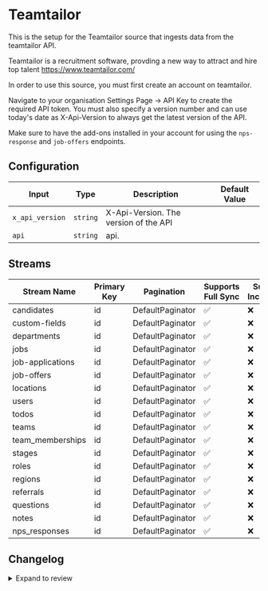 # Teamtailor
This is the setup for the Teamtailor source that ingests data from the teamtailor API.

Teamtailor is a recruitment software, provding a new way to attract and hire top talent https://www.teamtailor.com/

In order to use this source, you must first create an account on teamtailor.

Navigate to your organisation Settings Page -> API Key to create the required API token. You must also specify a version number and can use today's date as X-Api-Version to always get the latest version of the API.

Make sure to have the add-ons installed in your account for using the `nps-response` and `job-offers` endpoints.

## Configuration

| Input | Type | Description | Default Value |
|-------|------|-------------|---------------|
| `x_api_version` | `string` | X-Api-Version. The version of the API |  |
| `api` | `string` | api.  |  |

## Streams
| Stream Name | Primary Key | Pagination | Supports Full Sync | Supports Incremental |
|-------------|-------------|------------|---------------------|----------------------|
| candidates | id | DefaultPaginator | ✅ |  ❌  |
| custom-fields | id | DefaultPaginator | ✅ |  ❌  |
| departments | id | DefaultPaginator | ✅ |  ❌  |
| jobs | id | DefaultPaginator | ✅ |  ❌  |
| job-applications | id | DefaultPaginator | ✅ |  ❌  |
| job-offers | id | DefaultPaginator | ✅ |  ❌  |
| locations | id | DefaultPaginator | ✅ |  ❌  |
| users | id | DefaultPaginator | ✅ |  ❌  |
| todos | id | DefaultPaginator | ✅ |  ❌  |
| teams | id | DefaultPaginator | ✅ |  ❌  |
| team_memberships | id | DefaultPaginator | ✅ |  ❌  |
| stages | id | DefaultPaginator | ✅ |  ❌  |
| roles | id | DefaultPaginator | ✅ |  ❌  |
| regions | id | DefaultPaginator | ✅ |  ❌  |
| referrals | id | DefaultPaginator | ✅ |  ❌  |
| questions | id | DefaultPaginator | ✅ |  ❌  |
| notes | id | DefaultPaginator | ✅ |  ❌  |
| nps_responses | id | DefaultPaginator | ✅ |  ❌  |

## Changelog

<details>
  <summary>Expand to review</summary>

| Version          | Date              | Pull Request | Subject        |
|------------------|-------------------|--------------|----------------|
| 0.0.16 | 2025-03-01 | [55109](https://github.com/airbytehq/airbyte/pull/55109) | Update dependencies |
| 0.0.15 | 2025-02-22 | [54474](https://github.com/airbytehq/airbyte/pull/54474) | Update dependencies |
| 0.0.14 | 2025-02-15 | [54071](https://github.com/airbytehq/airbyte/pull/54071) | Update dependencies |
| 0.0.13 | 2025-02-08 | [53560](https://github.com/airbytehq/airbyte/pull/53560) | Update dependencies |
| 0.0.12 | 2025-02-01 | [53068](https://github.com/airbytehq/airbyte/pull/53068) | Update dependencies |
| 0.0.11 | 2025-01-25 | [52415](https://github.com/airbytehq/airbyte/pull/52415) | Update dependencies |
| 0.0.10 | 2025-01-18 | [52023](https://github.com/airbytehq/airbyte/pull/52023) | Update dependencies |
| 0.0.9 | 2025-01-11 | [51408](https://github.com/airbytehq/airbyte/pull/51408) | Update dependencies |
| 0.0.8 | 2024-12-28 | [50821](https://github.com/airbytehq/airbyte/pull/50821) | Update dependencies |
| 0.0.7 | 2024-12-21 | [50346](https://github.com/airbytehq/airbyte/pull/50346) | Update dependencies |
| 0.0.6 | 2024-12-14 | [49742](https://github.com/airbytehq/airbyte/pull/49742) | Update dependencies |
| 0.0.5 | 2024-12-12 | [49439](https://github.com/airbytehq/airbyte/pull/49439) | Update dependencies |
| 0.0.4 | 2024-12-11 | [49122](https://github.com/airbytehq/airbyte/pull/49122) | Starting with this version, the Docker image is now rootless. Please note that this and future versions will not be compatible with Airbyte versions earlier than 0.64 |
| 0.0.3 | 2024-11-04 | [47909](https://github.com/airbytehq/airbyte/pull/47909) | Update dependencies |
| 0.0.2 | 2024-10-28 | [47540](https://github.com/airbytehq/airbyte/pull/47540) | Update dependencies |
| 0.0.1 | 2024-10-14 | | Initial release by [@aazam-gh](https://github.com/aazam-gh) via Connector Builder |

</details>
